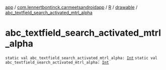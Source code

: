 [app](../../../index.md) / [com.lennertbontinck.carmeetsandroidapp](../../index.md) / [R](../index.md) / [drawable](index.md) / [abc_textfield_search_activated_mtrl_alpha](./abc_textfield_search_activated_mtrl_alpha.md)

# abc_textfield_search_activated_mtrl_alpha

`static val abc_textfield_search_activated_mtrl_alpha: `[`Int`](https://kotlinlang.org/api/latest/jvm/stdlib/kotlin/-int/index.html)
`static val abc_textfield_search_activated_mtrl_alpha: `[`Int`](https://kotlinlang.org/api/latest/jvm/stdlib/kotlin/-int/index.html)